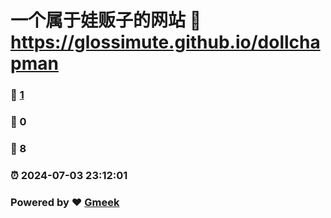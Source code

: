 # 一个属于娃贩子的网站 :link: https://glossimute.github.io/dollchapman 
### :page_facing_up: [1](https://glossimute.github.io/dollchapman/tag.html) 
### :speech_balloon: 0 
### :hibiscus: 8 
### :alarm_clock: 2024-07-03 23:12:01 
### Powered by :heart: [Gmeek](https://github.com/Meekdai/Gmeek)
